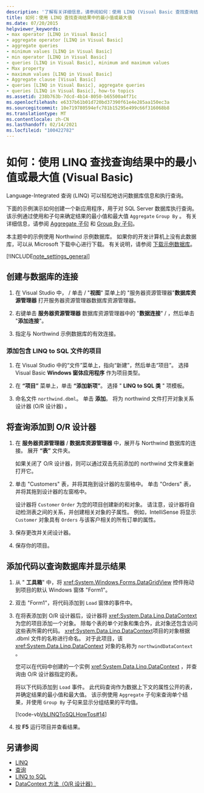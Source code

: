 ```yaml
---
description: '了解有关详细信息，请参阅如何：使用 LINQ (Visual Basic 查找查询结果中的最小值或最大值) '
title: 如何：使用 LINQ 查找查询结果中的最小值或最大值
ms.date: 07/20/2015
helpviewer_keywords:
- max operator [LINQ in Visual Basic]
- aggregate operator [LINQ in Visual Basic]
- aggregate queries
- minimum values [LINQ in Visual Basic]
- min operator [LINQ in Visual Basic]
- queries [LINQ in Visual Basic], minimum and maximum values
- Max property
- maximum values [LINQ in Visual Basic]
- Aggregate clause [Visual Basic]
- queries [LINQ in Visual Basic], aggregate queries
- queries [LINQ in Visual Basic], how-to topics
ms.assetid: 238b763b-7dcd-4b14-8050-b65500a4f71c
ms.openlocfilehash: e6337b61b01d720bd37390f61e4e285aa150ec3a
ms.sourcegitcommit: 10e719780594efc781b15295e499c66f316068b8
ms.translationtype: MT
ms.contentlocale: zh-CN
ms.lasthandoff: 02/14/2021
ms.locfileid: "100422782"
---
```

# <a name="how-to-find-the-minimum-or-maximum-value-in-a-query-result-by-using-linq-visual-basic"></a>如何：使用 LINQ 查找查询结果中的最小值或最大值 (Visual Basic)

Language-Integrated 查询 (LINQ) 可以轻松地访问数据库信息和执行查询。  
  
 下面的示例演示如何创建一个新应用程序，用于对 SQL Server 数据库执行查询。 该示例通过使用和子句来确定结果的最小值和最大值 `Aggregate` `Group By` 。 有关详细信息，请参阅 [Aggregate 子句](../../../language-reference/queries/aggregate-clause.md) 和 [Group By 子句](../../../language-reference/queries/group-by-clause.md)。  
  
 本主题中的示例使用 Northwind 示例数据库。 如果你的开发计算机上没有此数据库，可以从 Microsoft 下载中心进行下载。 有关说明，请参阅 [下载示例数据库](../../../../framework/data/adonet/sql/linq/downloading-sample-databases.md)。  
  
[!INCLUDE[note_settings_general](~/includes/note-settings-general-md.md)]  
  
## <a name="create-a-connection-to-a-database"></a>创建与数据库的连接  
  
1. 在 Visual Studio 中，  / 单击 / "**视图**" 菜单上的 "服务器资源管理器"**数据库资源管理器** 打开服务器资源管理器数据库资源管理器。  
  
2. 右键单击 **服务器资源管理器** 数据库资源管理器中的 "**数据连接**" /  ，然后单击 "**添加连接**"。  
  
3. 指定与 Northwind 示例数据库的有效连接。  
  
### <a name="to-add-a-project-that-contains-a-linq-to-sql-file"></a>添加包含 LINQ to SQL 文件的项目  
  
1. 在 Visual Studio 中的“文件”菜单上，指向“新建”，然后单击“项目”。 选择 Visual Basic **Windows 窗体应用程序** 作为项目类型。  
  
2. 在 **“项目”** 菜单上，单击 **“添加新项”**。 选择 " **LINQ to SQL 类** " 项模板。  
  
3. 命名文件 `northwind.dbml`。 单击 **添加**。 将为 northwind 文件打开对象关系设计器 (O/R 设计器) 。  
  
## <a name="add-tables-to-query-to-the-or-designer"></a>将查询添加到 O/R 设计器  
  
1. 在 **服务器资源管理器** / **数据库资源管理器** 中，展开与 Northwind 数据库的连接。 展开 **“表”** 文件夹。  
  
     如果关闭了 O/R 设计器，则可以通过双击先前添加的 northwind 文件来重新打开它。  
  
2. 单击 "Customers" 表，并将其拖到设计器的左窗格中。 单击 "Orders" 表，并将其拖到设计器的左窗格中。  
  
     设计器将 `Customer` `Order` 为您的项目创建新的和对象。 请注意，设计器将自动检测表之间的关系，并创建相关对象的子属性。 例如，IntelliSense 将显示 `Customer` 对象具有 `Orders` 与该客户相关的所有订单的属性。  
  
3. 保存更改并关闭设计器。  
  
4. 保存你的项目。  
  
## <a name="add-code-to-query-the-database-and-display-the-results"></a>添加代码以查询数据库并显示结果  
  
1. 从 " **工具箱**" 中，将 <xref:System.Windows.Forms.DataGridView> 控件拖动到项目的默认 Windows 窗体 "Form1"。  
  
2. 双击 "Form1"，将代码添加到 `Load` 窗体的事件中。  
  
3. 在将表添加到 O/R 设计器后，设计器将 <xref:System.Data.Linq.DataContext> 为您的项目添加一个对象。 除每个表的单个对象和集合外，此对象还包含访问这些表所需的代码。 <xref:System.Data.Linq.DataContext>项目的对象根据 .dbml 文件的名称进行命名。 对于此项目，该 <xref:System.Data.Linq.DataContext> 对象的名称为 `northwindDataContext` 。  
  
     您可以在代码中创建的一个实例 <xref:System.Data.Linq.DataContext> ，并查询由 O/R 设计器指定的表。  
  
     将以下代码添加到 `Load` 事件。 此代码查询作为数据上下文的属性公开的表，并确定结果的最小值和最大值。 该示例使用 `Aggregate` 子句来查询单个结果，并使用 `Group By` 子句来显示分组结果的平均值。  
  
     [!code-vb[VbLINQToSQLHowTos#14](~/samples/snippets/visualbasic/VS_Snippets_VBCSharp/VbLINQtoSQLHowTos/VB/Form7.vb#14)]  
  
4. 按 **F5** 运行项目并查看结果。  
  
## <a name="see-also"></a>另请参阅

- [LINQ](index.md)
- [查询](../../../language-reference/queries/index.md)
- [LINQ to SQL](../../../../framework/data/adonet/sql/linq/index.md)
- [DataContext 方法（O/R 设计器）](/visualstudio/data-tools/datacontext-methods-o-r-designer)
